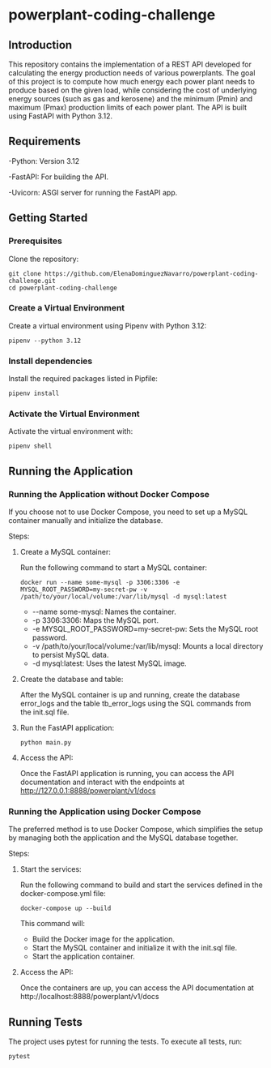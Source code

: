 # powerplant-coding-challenge


## Introduction 

This repository contains the implementation of a REST API developed for calculating the energy production needs of various powerplants. The goal of this project is to compute how much energy each power plant needs to produce based on the given load, while considering the cost of underlying energy sources (such as gas and kerosene) and the minimum (Pmin) and maximum (Pmax) production limits of each power plant. The API is built using FastAPI with Python 3.12.
## Requirements 

-Python: Version 3.12

-FastAPI: For building the API.

-Uvicorn: ASGI server for running the FastAPI app.

## Getting Started

### Prerequisites
Clone the repository:
  ```
  git clone https://github.com/ElenaDominguezNavarro/powerplant-coding-challenge.git
  cd powerplant-coding-challenge
  ```

### Create a Virtual Environment
Create a virtual environment using Pipenv with Python 3.12:
```
pipenv --python 3.12
```

### Install dependencies
Install the required packages listed in Pipfile:
```
pipenv install
```

### Activate the Virtual Environment
Activate the virtual environment with:
```
pipenv shell
```

## Running the Application

### Running the Application without Docker Compose
If you choose not to use Docker Compose, you need to set up a MySQL container manually and initialize the database.

Steps:
1. Create a MySQL container:

    Run the following command to start a MySQL container:
    ```
    docker run --name some-mysql -p 3306:3306 -e MYSQL_ROOT_PASSWORD=my-secret-pw -v /path/to/your/local/volume:/var/lib/mysql -d mysql:latest
    ```

    - --name some-mysql: Names the container.
    - -p 3306:3306: Maps the MySQL port.
    - -e MYSQL_ROOT_PASSWORD=my-secret-pw: Sets the MySQL root password.
    - -v /path/to/your/local/volume:/var/lib/mysql: Mounts a local directory to persist MySQL data.
    - -d mysql:latest: Uses the latest MySQL image.

2. Create the database and table:

    After the MySQL container is up and running, create the database error_logs and the table tb_error_logs using the SQL commands from the init.sql file.

3. Run the FastAPI application:
    ```
    python main.py
    ```

4. Access the API:

    Once the FastAPI application is running, you can access the API documentation and interact with the endpoints at http://127.0.0.1:8888/powerplant/v1/docs

### Running the Application using Docker Compose
The preferred method is to use Docker Compose, which simplifies the setup by managing both the application and the MySQL database together.

Steps:

1. Start the services:

    Run the following command to build and start the services defined in the docker-compose.yml file:
    ```
    docker-compose up --build
    ```
    This command will:

    - Build the Docker image for the application.
    - Start the MySQL container and initialize it with the init.sql file.
    - Start the application container.

2. Access the API:
  
    Once the containers are up, you can access the API documentation at http://localhost:8888/powerplant/v1/docs
    
## Running Tests
The project uses pytest for running the tests. To execute all tests, run:
```
pytest
```


